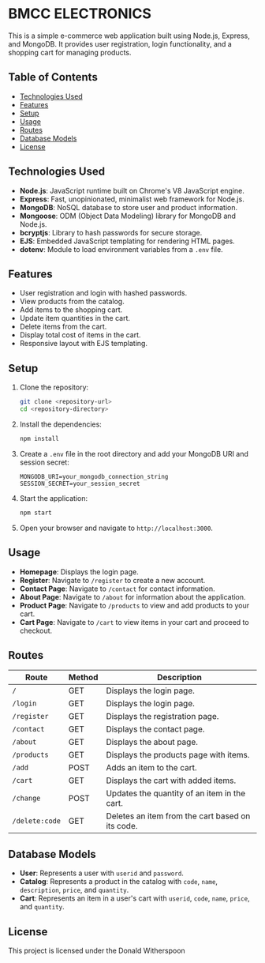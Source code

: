 # BMCC ELECTRONICS

This is a simple e-commerce web application built using Node.js, Express, and MongoDB. It provides user registration, login functionality, and a shopping cart for managing products.

## Table of Contents

- [Technologies Used](#technologies-used)
- [Features](#features)
- [Setup](#setup)
- [Usage](#usage)
- [Routes](#routes)
- [Database Models](#database-models)
- [License](#license)

## Technologies Used

- **Node.js**: JavaScript runtime built on Chrome's V8 JavaScript engine.
- **Express**: Fast, unopinionated, minimalist web framework for Node.js.
- **MongoDB**: NoSQL database to store user and product information.
- **Mongoose**: ODM (Object Data Modeling) library for MongoDB and Node.js.
- **bcryptjs**: Library to hash passwords for secure storage.
- **EJS**: Embedded JavaScript templating for rendering HTML pages.
- **dotenv**: Module to load environment variables from a `.env` file.

## Features

- User registration and login with hashed passwords.
- View products from the catalog.
- Add items to the shopping cart.
- Update item quantities in the cart.
- Delete items from the cart.
- Display total cost of items in the cart.
- Responsive layout with EJS templating.

## Setup

1. Clone the repository:
   ```bash
   git clone <repository-url>
   cd <repository-directory>
   ```

2. Install the dependencies:
   ```bash
   npm install
   ```

3. Create a `.env` file in the root directory and add your MongoDB URI and session secret:
   ```env
   MONGODB_URI=your_mongodb_connection_string
   SESSION_SECRET=your_session_secret
   ```

4. Start the application:
   ```bash
   npm start
   ```

5. Open your browser and navigate to `http://localhost:3000`.

## Usage

- **Homepage**: Displays the login page.
- **Register**: Navigate to `/register` to create a new account.
- **Contact Page**: Navigate to `/contact` for contact information.
- **About Page**: Navigate to `/about` for information about the application.
- **Product Page**: Navigate to `/products` to view and add products to your cart.
- **Cart Page**: Navigate to `/cart` to view items in your cart and proceed to checkout.

## Routes

| Route                | Method | Description                                       |
|----------------------|--------|---------------------------------------------------|
| `/`                  | GET    | Displays the login page.                         |
| `/login`             | GET    | Displays the login page.                         |
| `/register`          | GET    | Displays the registration page.                  |
| `/contact`           | GET    | Displays the contact page.                       |
| `/about`             | GET    | Displays the about page.                         |
| `/products`          | GET    | Displays the products page with items.          |
| `/add`               | POST   | Adds an item to the cart.                       |
| `/cart`              | GET    | Displays the cart with added items.             |
| `/change`            | POST   | Updates the quantity of an item in the cart.    |
| `/delete:code`      | GET    | Deletes an item from the cart based on its code. |

## Database Models

- **User**: Represents a user with `userid` and `password`.
- **Catalog**: Represents a product in the catalog with `code`, `name`, `description`, `price`, and `quantity`.
- **Cart**: Represents an item in a user's cart with `userid`, `code`, `name`, `price`, and `quantity`.

## License

This project is licensed under the Donald Witherspoon

